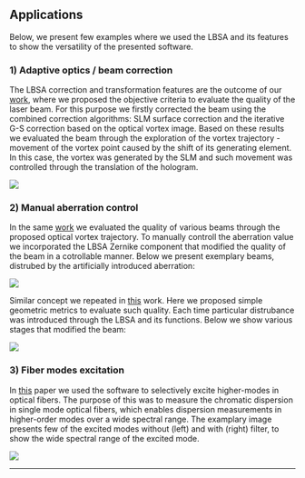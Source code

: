 
## [](#header-2)Applications

Below, we present few examples where we used the LBSA and its features to show the versatility of the presented software.



### 1) Adaptive optics / beam correction 

The LBSA correction and transformation features are the outcome of our [work](http://doi.org/10.1016/j.optlaseng.2019.01.014), where we proposed the objective criteria to evaluate the quality of the laser beam. For this purpose we firstly corrected the beam using the combined correction algorithms: SLM surface correction and the iterative G-S correction based on the optical vortex image. Based on these results we evaluated the beam through the exploration of the vortex trajectory - movement of the vortex point caused by the shift of its generating element. In this case, the vortex was generated by the SLM and such movement was controlled through the translation of the hologram.

![](/lbsa/assets/images/vortex_shift.png)

### 2) Manual aberration control

In the same [work](http://doi.org/10.1016/j.optlaseng.2019.01.014) we evaluated the quality of various beams through the proposed optical vortex trajectory. To manually controll the aberration value we incorporated the LBSA Zernike component that modified the quality of the beam in a cotrollable manner. Below we present exemplary beams, distrubed by the artificially introduced aberration:

![](/lbsa/assets/images/aberration_example_1.png)

Similar concept we repeated in [this](https://doi.org/10.1364/AO.456106) work. Here we proposed simple geometric metrics to evaluate such quality. Each time particular distrubance was introduced through the LBSA and its functions. Below we show various stages that modified the beam:

![](/lbsa/assets/images/aberration_example_2.png)

### 3) Fiber modes excitation

In [this](https://doi.org/10.1364/OE.422736) paper we used the software to selectively excite higher-modes in optical fibers. The purpose of this was to measure the chromatic dispersion in single mode optical fibers, which enables dispersion measurements in higher-order modes over a wide spectral range. The examplary image presents few of the excited modes without (left) and with (right) filter, to show the wide spectral range of the excited mode.

![](/lbsa/assets/images/Higher_modes2.jpg)
 


----
